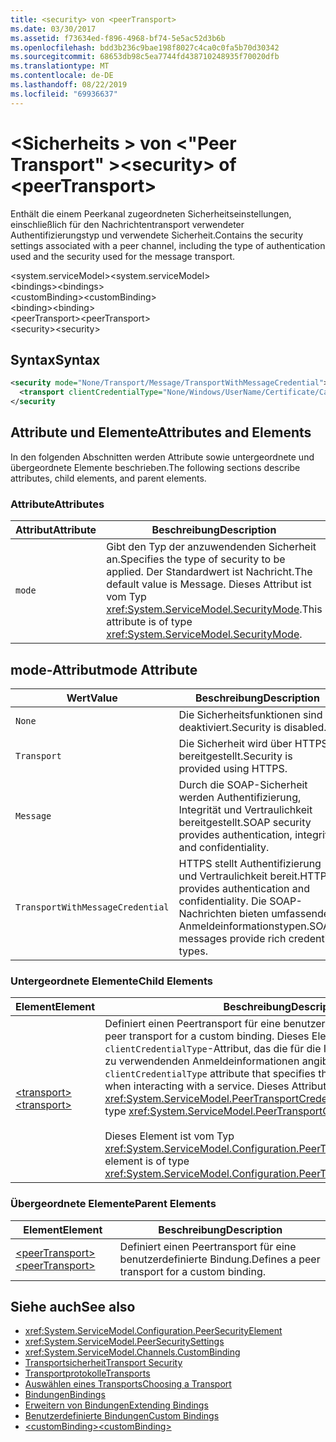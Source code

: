 ```yaml
---
title: <security> von <peerTransport>
ms.date: 03/30/2017
ms.assetid: f73634ed-f896-4968-bf74-5e5ac52d3b6b
ms.openlocfilehash: bdd3b236c9bae198f8027c4ca0c0fa5b70d30342
ms.sourcegitcommit: 68653db98c5ea7744fd438710248935f70020dfb
ms.translationtype: MT
ms.contentlocale: de-DE
ms.lasthandoff: 08/22/2019
ms.locfileid: "69936637"
---
```

# <a name="security-of-peertransport"></a><span data-ttu-id="cdf44-102">\<Sicherheits > von \<"Peer Transport" ></span><span class="sxs-lookup"><span data-stu-id="cdf44-102">\<security> of \<peerTransport></span></span>
<span data-ttu-id="cdf44-103">Enthält die einem Peerkanal zugeordneten Sicherheitseinstellungen, einschließlich für den Nachrichtentransport verwendeter Authentifizierungstyp und verwendete Sicherheit.</span><span class="sxs-lookup"><span data-stu-id="cdf44-103">Contains the security settings associated with a peer channel, including the type of authentication used and the security used for the message transport.</span></span>  
  
 <span data-ttu-id="cdf44-104">\<system.serviceModel></span><span class="sxs-lookup"><span data-stu-id="cdf44-104">\<system.serviceModel></span></span>  
<span data-ttu-id="cdf44-105">\<bindings></span><span class="sxs-lookup"><span data-stu-id="cdf44-105">\<bindings></span></span>  
<span data-ttu-id="cdf44-106">\<customBinding></span><span class="sxs-lookup"><span data-stu-id="cdf44-106">\<customBinding></span></span>  
<span data-ttu-id="cdf44-107">\<binding></span><span class="sxs-lookup"><span data-stu-id="cdf44-107">\<binding></span></span>  
<span data-ttu-id="cdf44-108">\<peerTransport></span><span class="sxs-lookup"><span data-stu-id="cdf44-108">\<peerTransport></span></span>  
<span data-ttu-id="cdf44-109">\<security></span><span class="sxs-lookup"><span data-stu-id="cdf44-109">\<security></span></span>  
  
## <a name="syntax"></a><span data-ttu-id="cdf44-110">Syntax</span><span class="sxs-lookup"><span data-stu-id="cdf44-110">Syntax</span></span>  
  
```xml  
<security mode="None/Transport/Message/TransportWithMessageCredential">
  <transport clientCredentialType="None/Windows/UserName/Certificate/CardSpace" />
</security
```  
  
## <a name="attributes-and-elements"></a><span data-ttu-id="cdf44-111">Attribute und Elemente</span><span class="sxs-lookup"><span data-stu-id="cdf44-111">Attributes and Elements</span></span>  
 <span data-ttu-id="cdf44-112">In den folgenden Abschnitten werden Attribute sowie untergeordnete und übergeordnete Elemente beschrieben.</span><span class="sxs-lookup"><span data-stu-id="cdf44-112">The following sections describe attributes, child elements, and parent elements.</span></span>  
  
### <a name="attributes"></a><span data-ttu-id="cdf44-113">Attribute</span><span class="sxs-lookup"><span data-stu-id="cdf44-113">Attributes</span></span>  
  
|<span data-ttu-id="cdf44-114">Attribut</span><span class="sxs-lookup"><span data-stu-id="cdf44-114">Attribute</span></span>|<span data-ttu-id="cdf44-115">Beschreibung</span><span class="sxs-lookup"><span data-stu-id="cdf44-115">Description</span></span>|  
|---------------|-----------------|  
|`mode`|<span data-ttu-id="cdf44-116">Gibt den Typ der anzuwendenden Sicherheit an.</span><span class="sxs-lookup"><span data-stu-id="cdf44-116">Specifies the type of security to be applied.</span></span> <span data-ttu-id="cdf44-117">Der Standardwert ist Nachricht.</span><span class="sxs-lookup"><span data-stu-id="cdf44-117">The default value is Message.</span></span> <span data-ttu-id="cdf44-118">Dieses Attribut ist vom Typ <xref:System.ServiceModel.SecurityMode>.</span><span class="sxs-lookup"><span data-stu-id="cdf44-118">This attribute is of type <xref:System.ServiceModel.SecurityMode>.</span></span>|  
  
## <a name="mode-attribute"></a><span data-ttu-id="cdf44-119">mode-Attribut</span><span class="sxs-lookup"><span data-stu-id="cdf44-119">mode Attribute</span></span>  
  
|<span data-ttu-id="cdf44-120">Wert</span><span class="sxs-lookup"><span data-stu-id="cdf44-120">Value</span></span>|<span data-ttu-id="cdf44-121">Beschreibung</span><span class="sxs-lookup"><span data-stu-id="cdf44-121">Description</span></span>|  
|-----------|-----------------|  
|`None`|<span data-ttu-id="cdf44-122">Die Sicherheitsfunktionen sind deaktiviert.</span><span class="sxs-lookup"><span data-stu-id="cdf44-122">Security is disabled.</span></span>|  
|`Transport`|<span data-ttu-id="cdf44-123">Die Sicherheit wird über HTTPS bereitgestellt.</span><span class="sxs-lookup"><span data-stu-id="cdf44-123">Security is provided using HTTPS.</span></span>|  
|`Message`|<span data-ttu-id="cdf44-124">Durch die SOAP-Sicherheit werden Authentifizierung, Integrität und Vertraulichkeit bereitgestellt.</span><span class="sxs-lookup"><span data-stu-id="cdf44-124">SOAP security provides authentication, integrity and confidentiality.</span></span>|  
|`TransportWithMessageCredential`|<span data-ttu-id="cdf44-125">HTTPS stellt Authentifizierung und Vertraulichkeit bereit.</span><span class="sxs-lookup"><span data-stu-id="cdf44-125">HTTPS provides authentication and confidentiality.</span></span> <span data-ttu-id="cdf44-126">Die SOAP-Nachrichten bieten umfassende Anmeldeinformationstypen.</span><span class="sxs-lookup"><span data-stu-id="cdf44-126">SOAP messages provide rich credential types.</span></span>|  
  
### <a name="child-elements"></a><span data-ttu-id="cdf44-127">Untergeordnete Elemente</span><span class="sxs-lookup"><span data-stu-id="cdf44-127">Child Elements</span></span>  
  
|<span data-ttu-id="cdf44-128">Element</span><span class="sxs-lookup"><span data-stu-id="cdf44-128">Element</span></span>|<span data-ttu-id="cdf44-129">Beschreibung</span><span class="sxs-lookup"><span data-stu-id="cdf44-129">Description</span></span>|  
|-------------|-----------------|  
|[<span data-ttu-id="cdf44-130">\<transport></span><span class="sxs-lookup"><span data-stu-id="cdf44-130">\<transport></span></span>](transport-of-peertransport.md)|<span data-ttu-id="cdf44-131">Definiert einen Peertransport für eine benutzerdefinierte Bindung.</span><span class="sxs-lookup"><span data-stu-id="cdf44-131">Defines a peer transport for a custom binding.</span></span> <span data-ttu-id="cdf44-132">Dieses Element enthält ein `clientCredentialType`-Attribut, das die für die Interaktion mit einem Dienst zu verwendenden Anmeldeinformationen angibt.</span><span class="sxs-lookup"><span data-stu-id="cdf44-132">This element has a `clientCredentialType` attribute that specifies the credentials to be used when interacting with a service.</span></span> <span data-ttu-id="cdf44-133">Dieses Attribut ist vom Typ <xref:System.ServiceModel.PeerTransportCredentialType>.</span><span class="sxs-lookup"><span data-stu-id="cdf44-133">This attribute is of type <xref:System.ServiceModel.PeerTransportCredentialType>.</span></span><br /><br /> <span data-ttu-id="cdf44-134">Dieses Element ist vom Typ <xref:System.ServiceModel.Configuration.PeerTransportSecurityElement>.</span><span class="sxs-lookup"><span data-stu-id="cdf44-134">This element is of type <xref:System.ServiceModel.Configuration.PeerTransportSecurityElement>.</span></span>|  
  
### <a name="parent-elements"></a><span data-ttu-id="cdf44-135">Übergeordnete Elemente</span><span class="sxs-lookup"><span data-stu-id="cdf44-135">Parent Elements</span></span>  
  
|<span data-ttu-id="cdf44-136">Element</span><span class="sxs-lookup"><span data-stu-id="cdf44-136">Element</span></span>|<span data-ttu-id="cdf44-137">Beschreibung</span><span class="sxs-lookup"><span data-stu-id="cdf44-137">Description</span></span>|  
|-------------|-----------------|  
|[<span data-ttu-id="cdf44-138">\<peerTransport></span><span class="sxs-lookup"><span data-stu-id="cdf44-138">\<peerTransport></span></span>](peertransport.md)|<span data-ttu-id="cdf44-139">Definiert einen Peertransport für eine benutzerdefinierte Bindung.</span><span class="sxs-lookup"><span data-stu-id="cdf44-139">Defines a peer transport for a custom binding.</span></span>|  
  
## <a name="see-also"></a><span data-ttu-id="cdf44-140">Siehe auch</span><span class="sxs-lookup"><span data-stu-id="cdf44-140">See also</span></span>

- <xref:System.ServiceModel.Configuration.PeerSecurityElement>
- <xref:System.ServiceModel.PeerSecuritySettings>
- <xref:System.ServiceModel.Channels.CustomBinding>
- [<span data-ttu-id="cdf44-141">Transportsicherheit</span><span class="sxs-lookup"><span data-stu-id="cdf44-141">Transport Security</span></span>](../../../wcf/feature-details/transport-security.md)
- [<span data-ttu-id="cdf44-142">Transportprotokolle</span><span class="sxs-lookup"><span data-stu-id="cdf44-142">Transports</span></span>](../../../wcf/feature-details/transports.md)
- [<span data-ttu-id="cdf44-143">Auswählen eines Transports</span><span class="sxs-lookup"><span data-stu-id="cdf44-143">Choosing a Transport</span></span>](../../../wcf/feature-details/choosing-a-transport.md)
- [<span data-ttu-id="cdf44-144">Bindungen</span><span class="sxs-lookup"><span data-stu-id="cdf44-144">Bindings</span></span>](../../../wcf/bindings.md)
- [<span data-ttu-id="cdf44-145">Erweitern von Bindungen</span><span class="sxs-lookup"><span data-stu-id="cdf44-145">Extending Bindings</span></span>](../../../wcf/extending/extending-bindings.md)
- [<span data-ttu-id="cdf44-146">Benutzerdefinierte Bindungen</span><span class="sxs-lookup"><span data-stu-id="cdf44-146">Custom Bindings</span></span>](../../../wcf/extending/custom-bindings.md)
- [<span data-ttu-id="cdf44-147">\<customBinding></span><span class="sxs-lookup"><span data-stu-id="cdf44-147">\<customBinding></span></span>](custombinding.md)
